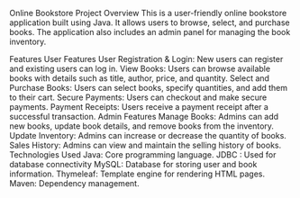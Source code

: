 Online Bookstore
Project Overview
This is a user-friendly online bookstore application built using Java. It allows users to browse, select, and purchase books. The application also includes an admin panel for managing the book inventory.

Features
User Features
User Registration & Login: New users can register and existing users can log in.
View Books: Users can browse available books with details such as title, author, price, and quantity.
Select and Purchase Books: Users can select books, specify quantities, and add them to their cart.
Secure Payments: Users can checkout and make secure payments.
Payment Receipts: Users receive a payment receipt after a successful transaction.
Admin Features
Manage Books: Admins can add new books, update book details, and remove books from the inventory.
Update Inventory: Admins can increase or decrease the quantity of books.
Sales History: Admins can view and maintain the selling history of books.
Technologies Used
Java: Core programming language.
JDBC : Used for database connectivity
MySQL: Database for storing user and book information.
Thymeleaf: Template engine for rendering HTML pages.
Maven: Dependency management.
